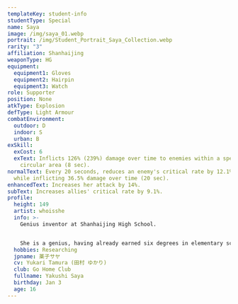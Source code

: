 ```yaml
---
templateKey: student-info
studentType: Special
name: Saya
image: /img/saya_01.webp
portrait: /img/Student_Portrait_Saya_Collection.webp
rarity: "3"
affiliation: Shanhaijing
weaponType: HG
equipment:
  equipment1: Gloves
  equipment2: Hairpin
  equipment3: Watch
role: Supporter
position: None
atkType: Explosion
defType: Light Armour
combatEnvironment:
  outdoor: D
  indoor: S
  urban: B
exSkill:
  exCost: 6
  exText: Inflicts 126% (239%) damage over time to enemies within a specific
    circular area (8 sec).
normalText: Every 20 seconds, reduces an enemy's critical rate by 12.1% (20 sec)
  while inflicting 36.5% damage over time (20 sec).
enhancedText: Increases her attack by 14%.
subText: Increases allies' critical rate by 9.1%.
profile:
  height: 149
  artist: whoisshe
  info: >-
    Genius inventor at Shanhaijing High School.


    She is a genius, having already earned six degrees in elementary school, but rather than being a genius, she is known as a troublemaker who bullies and causes problems for others. Saya has been good friends with Nezusuke, the mouse she always carries with her, since they were children, and he is like family to her.
  hobbies: Researching
  jpname: 薬子サヤ
  cv: Yukari Tamura (田村 ゆかり)
  club: Go Home Club
  fullname: Yakushi Saya
  birthday: Jan 3
  age: 16
---
```

